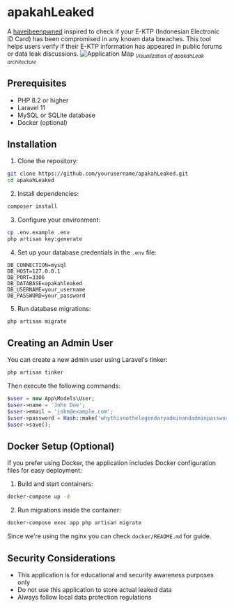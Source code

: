 # apakahLeaked

A [haveibeenpwned](https://haveibeenpwned.com/) inspired to check if your E-KTP (Indonesian Electronic ID Card) has been compromised in any known data breaches. This tool helps users verify if their E-KTP information has appeared in public forums or data leak discussions.
![Application Map](/docs/map.jpg)
<sub>*Visualization of apakahLeak architecture*</sub>

## Prerequisites

- PHP 8.2 or higher
- Laravel 11
- MySQL or SQLite database
- Docker (optional)

## Installation

1. Clone the repository:
```bash
git clone https://github.com/yourusername/apakahLeaked.git
cd apakahLeaked
```

2. Install dependencies:
```bash
composer install
```

3. Configure your environment:
```bash
cp .env.example .env
php artisan key:generate
```

4. Set up your database credentials in the `.env` file:
```env
DB_CONNECTION=mysql
DB_HOST=127.0.0.1
DB_PORT=3306
DB_DATABASE=apakahleaked
DB_USERNAME=your_username
DB_PASSWORD=your_password
```

5. Run database migrations:
```bash
php artisan migrate
```

## Creating an Admin User

You can create a new admin user using Laravel's tinker:

```bash
php artisan tinker
```

Then execute the following commands:

```php
$user = new App\Models\User;
$user->name = 'John Doe';
$user->email = 'john@example.com';
$user->password = Hash::make('whythisnothelegendaryadminandadminpassword');
$user->save();
```

## Docker Setup (Optional)

If you prefer using Docker, the application includes Docker configuration files for easy deployment:

1. Build and start containers:
```bash
docker-compose up -d
```

2. Run migrations inside the container:
```bash
docker-compose exec app php artisan migrate
```

Since we're using the nginx you can check `docker/README.md` for guide.

## Security Considerations

- This application is for educational and security awareness purposes only
- Do not use this application to store actual leaked data
- Always follow local data protection regulations
